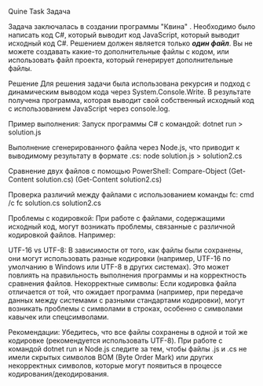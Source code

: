 Quine Task
Задача

Задача заключалась в создании программы "Квина" . Необходимо было написать код C#, который выводит код JavaScript, который выводит исходный код C#. Решением должен является только ***один файл***.
Вы не можете создавать какие-то дополнительные файлы с кодом, или использовать файл проекта, который генерирует дополнительные файлы.

Решение
Для решения задачи была использована рекурсия и подход с динамическим выводом кода через System.Console.Write. В результате получена программа, которая выводит свой собственный исходный код с использованием JavaScript через console.log.

Пример выполнения:
Запуск программы C# с командой: 
dotnet run > solution.js

Выполнение сгенерированного файла через Node.js, что приводит к выводимому результату в формате .cs: 
node solution.js > solution2.cs

Сравнение двух файлов с помощью PowerShell: 
Compare-Object (Get-Content solution.cs) (Get-Content solution2.cs)

Проверка различий между файлами с использованием команды fc:
cmd /c fc solution.cs solution2.cs

Проблемы с кодировкой:
При работе с файлами, содержащими исходный код, могут возникать проблемы, связанные с различной кодировкой файлов. Например:

UTF-16 vs UTF-8: В зависимости от того, как файлы были сохранены, они могут использовать разные кодировки (например, UTF-16 по умолчанию в Windows или UTF-8 в других системах). Это может повлиять на правильность выполнения программы и на корректность сравнения файлов.
Некорректные символы: Если кодировка файла отличается от той, что ожидает программа (например, при передаче данных между системами с разными стандартами кодировки), могут возникать проблемы с символами в строках, особенно с символами кавычек или спецсимволами.

Рекомендации:
Убедитесь, что все файлы сохранены в одной и той же кодировке (рекомендуется использовать UTF-8).
При работе с командой dotnet run и Node.js следите за тем, чтобы файлы .js и .cs не имели скрытых символов BOM (Byte Order Mark) или других некорректных символов, которые могут появиться в процессе кодирования/декодирования.